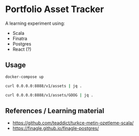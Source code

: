 # Portfolio Asset Tracker
A learning experiment using:

* Scala
* Finatra
* Postgres
* React (?)

## Usage

```bash
docker-compose up
```

```bash
curl 0.0.0.0:8888/v1/assets | jq .

curl 0.0.0.0:8888/v1/assets/GOOG | jq .
```

## References / Learning material

* https://github.com/teaddict/turkce-metin-ozetleme-scala/
* https://finagle.github.io/finagle-postgres/
